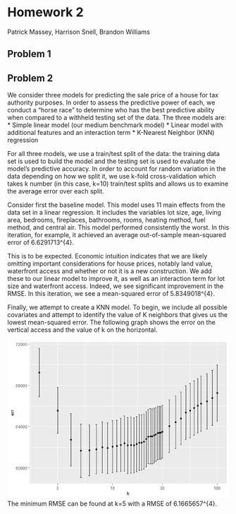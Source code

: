 # Homework 2

Patrick Massey, Harrison Snell, Brandon Williams

## Problem 1

## Problem 2

We consider three models for predicting the sale price of a house for
tax authority purposes. In order to assess the predictive power of each,
we conduct a “horse race” to determine who has the best predictive
ability when compared to a withheld testing set of the data. The three
models are: \* Simple linear model (our medium benchmark model) \*
Linear model with additional features and an interaction term \*
K-Nearest Neighbor (KNN) regression

For all three models, we use a train/test split of the data: the
training data set is used to build the model and the testing set is used
to evaluate the model’s predictive accuracy. In order to account for
random variation in the data depending on how we split it, we use k-fold
cross-validation which takes k number (in this case, k=10) train/test
splits and allows us to examine the average error over each split.

Consider first the baseline model. This model uses 11 main effects from
the data set in a linear regression. It includes the variables lot size,
age, living area, bedrooms, fireplaces, bathrooms, rooms, heating
method, fuel method, and central air. This model performed consistently
the worst. In this iteration, for example, it achieved an average
out-of-sample mean-squared error of 6.6291713^{4}.

This is to be expected. Economic intuition indicates that we are likely
omitting important considerations for house prices, notably land value,
waterfront access and whether or not it is a new construction. We add
these to our linear model to improve it, as well as an interaction term
for lot size and waterfront access. Indeed, we see significant
improvement in the RMSE. In this iteration, we see a mean-squared error
of 5.8349018^{4}.

Finally, we attempt to create a KNN model. To begin, we include all
possible covariates and attempt to identify the value of K neighbors
that gives us the lowest mean-squared error. The following graph shows
the error on the vertical access and the value of k on the horizontal.

![](saratoga_horserace_files/figure-markdown_strict/unnamed-chunk-3-1.png)
The minimum RMSE can be found at k=5 with a RMSE of 6.1665657^{4}.

